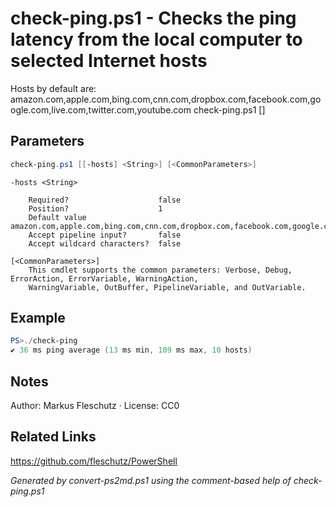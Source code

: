 # check-ping.ps1 - Checks the ping latency from the local computer to selected Internet hosts

Hosts by default are: amazon.com,apple.com,bing.com,cnn.com,dropbox.com,facebook.com,google.com,live.com,twitter.com,youtube.com
check-ping.ps1 [<hosts>]

## Parameters
```powershell
check-ping.ps1 [[-hosts] <String>] [<CommonParameters>]

```

```
-hosts <String>
    
    Required?                    false
    Position?                    1
    Default value                amazon.com,apple.com,bing.com,cnn.com,dropbox.com,facebook.com,google.com,live.com,twitter.com,youtube.com
    Accept pipeline input?       false
    Accept wildcard characters?  false
```

```
[<CommonParameters>]
    This cmdlet supports the common parameters: Verbose, Debug, ErrorAction, ErrorVariable, WarningAction, 
    WarningVariable, OutBuffer, PipelineVariable, and OutVariable.
```

## Example
```powershell
PS>./check-ping
✔️ 36 ms ping average (13 ms min, 109 ms max, 10 hosts)
```


## Notes
Author: Markus Fleschutz · License: CC0

## Related Links
https://github.com/fleschutz/PowerShell

*Generated by convert-ps2md.ps1 using the comment-based help of check-ping.ps1*
